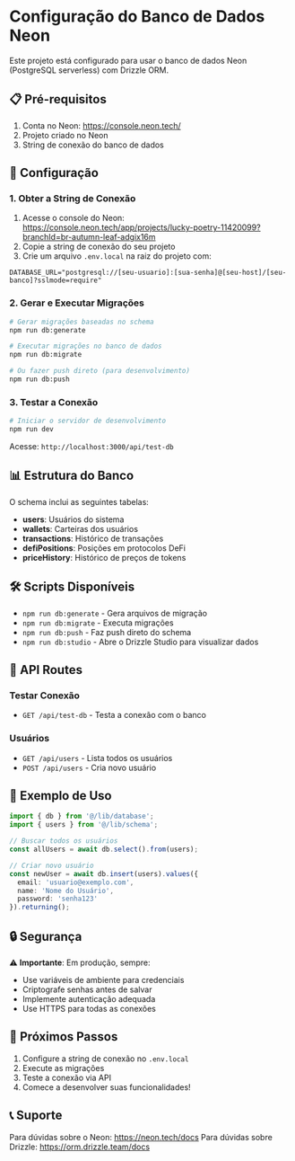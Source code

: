 # Configuração do Banco de Dados Neon

Este projeto está configurado para usar o banco de dados Neon (PostgreSQL serverless) com Drizzle ORM.

## 📋 Pré-requisitos

1. Conta no Neon: https://console.neon.tech/
2. Projeto criado no Neon
3. String de conexão do banco de dados

## 🔧 Configuração

### 1. Obter a String de Conexão

1. Acesse o console do Neon: https://console.neon.tech/app/projects/lucky-poetry-11420099?branchId=br-autumn-leaf-adgix16m
2. Copie a string de conexão do seu projeto
3. Crie um arquivo `.env.local` na raiz do projeto com:

```env
DATABASE_URL="postgresql://[seu-usuario]:[sua-senha]@[seu-host]/[seu-banco]?sslmode=require"
```

### 2. Gerar e Executar Migrações

```bash
# Gerar migrações baseadas no schema
npm run db:generate

# Executar migrações no banco de dados
npm run db:migrate

# Ou fazer push direto (para desenvolvimento)
npm run db:push
```

### 3. Testar a Conexão

```bash
# Iniciar o servidor de desenvolvimento
npm run dev
```

Acesse: `http://localhost:3000/api/test-db`

## 📊 Estrutura do Banco

O schema inclui as seguintes tabelas:

- **users**: Usuários do sistema
- **wallets**: Carteiras dos usuários
- **transactions**: Histórico de transações
- **defiPositions**: Posições em protocolos DeFi
- **priceHistory**: Histórico de preços de tokens

## 🛠️ Scripts Disponíveis

- `npm run db:generate` - Gera arquivos de migração
- `npm run db:migrate` - Executa migrações
- `npm run db:push` - Faz push direto do schema
- `npm run db:studio` - Abre o Drizzle Studio para visualizar dados

## 🔌 API Routes

### Testar Conexão
- `GET /api/test-db` - Testa a conexão com o banco

### Usuários
- `GET /api/users` - Lista todos os usuários
- `POST /api/users` - Cria novo usuário

## 📝 Exemplo de Uso

```typescript
import { db } from '@/lib/database';
import { users } from '@/lib/schema';

// Buscar todos os usuários
const allUsers = await db.select().from(users);

// Criar novo usuário
const newUser = await db.insert(users).values({
  email: 'usuario@exemplo.com',
  name: 'Nome do Usuário',
  password: 'senha123'
}).returning();
```

## 🔒 Segurança

⚠️ **Importante**: Em produção, sempre:
- Use variáveis de ambiente para credenciais
- Criptografe senhas antes de salvar
- Implemente autenticação adequada
- Use HTTPS para todas as conexões

## 🚀 Próximos Passos

1. Configure a string de conexão no `.env.local`
2. Execute as migrações
3. Teste a conexão via API
4. Comece a desenvolver suas funcionalidades!

## 📞 Suporte

Para dúvidas sobre o Neon: https://neon.tech/docs
Para dúvidas sobre Drizzle: https://orm.drizzle.team/docs
